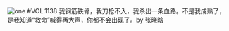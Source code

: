 ![one](http://image.wufazhuce.com/Fk4Vdyj8NUxRbj2ES0azbGiCZDIP)
#VOL.1138
我钢筋铁骨，我刀枪不入，我杀出一条血路。不是我成熟了，是我知道“救命”喊得再大声，你都不会出现了。by 张晓晗